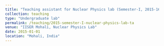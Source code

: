 ```yaml
---
title: "Teaching assistant for Nuclear Physics lab (Semester-I, 2015-16)"
collection: teaching
type: "Undergraduate lab"
permalink: /teaching/2015-semester-I-nuclear-physics-lab-ta
venue: "IISER Mohali, Nuclear Physics Lab"
date: 2015-01-01
location: "Mohali, India"
---
```

